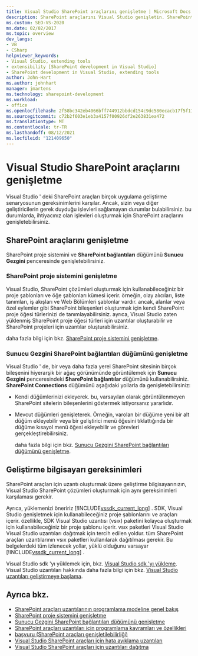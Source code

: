 ```yaml
---
title: Visual Studio SharePoint araçlarını genişletme | Microsoft Docs
description: SharePoint araçlarını Visual Studio genişletin. SharePoint proje sistemini genişletin. Sunucu Gezgini SharePoint bağlantıları düğümünü genişletin.
ms.custom: SEO-VS-2020
ms.date: 02/02/2017
ms.topic: overview
dev_langs:
- VB
- CSharp
helpviewer_keywords:
- Visual Studio, extending tools
- extensibility [SharePoint development in Visual Studio]
- SharePoint development in Visual Studio, extending tools
author: John-Hart
ms.author: johnhart
manager: jmartens
ms.technology: sharepoint-development
ms.workload:
- office
ms.openlocfilehash: 2f58bc342eb4066bff744912bbdcd154c9dc580ecacb17f5f1117acc91a1cb62
ms.sourcegitcommit: c72b2f603e1eb3a4157f00926df2e263831ea472
ms.translationtype: MT
ms.contentlocale: tr-TR
ms.lasthandoff: 08/12/2021
ms.locfileid: "121409650"
---
```

# <a name="extend-the-sharepoint-tools-in-visual-studio"></a>Visual Studio SharePoint araçlarını genişletme
  Visual Studio ' deki SharePoint araçları birçok uygulama geliştirme senaryosunun gereksinimlerini karşılar. Ancak, sizin veya diğer geliştiricilerin gerek duyduğu işlevleri sağlamayan durumlar bulabilirsiniz. bu durumlarda, ihtiyacınız olan işlevleri oluşturmak için SharePoint araçlarını genişletebilirsiniz.

## <a name="how-to-extend-the-sharepoint-tools"></a>SharePoint araçlarını genişletme
 SharePoint proje sistemini ve **SharePoint bağlantıları** düğümünü **Sunucu Gezgini** penceresinde genişletebilirsiniz.

### <a name="extend-the-sharepoint-project-system"></a>SharePoint proje sistemini genişletme
 Visual Studio, SharePoint çözümleri oluşturmak için kullanabileceğiniz bir proje şablonları ve öğe şablonları kümesi içerir. örneğin, olay alıcıları, liste tanımları, iş akışları ve Web Bölümleri şablonlar vardır. ancak, alanlar veya özel eylemler gibi SharePoint bileşenleri oluşturmak için kendi SharePoint proje öğesi türlerinizi de tanımlayabilirsiniz. ayrıca, Visual Studio zaten yüklenmiş SharePoint proje öğesi türleri için uzantılar oluşturabilir ve SharePoint projeleri için uzantılar oluşturabilirsiniz.

 daha fazla bilgi için bkz. [SharePoint proje sistemini genişletme](../sharepoint/extending-the-sharepoint-project-system.md).

### <a name="extend-the-sharepoint-connections-node-in-server-explorer"></a>Sunucu Gezgini SharePoint bağlantıları düğümünü genişletme
 Visual Studio ' de, bir veya daha fazla yerel SharePoint sitesinin birçok bileşenini hiyerarşik bir ağaç görünümünde görüntülemek için **Sunucu Gezgini** penceresindeki **SharePoint bağlantılar** düğümünü kullanabilirsiniz. **SharePoint Connections** düğümünü aşağıdaki yollarla da genişletebilirsiniz:

- Kendi düğümlerinizi ekleyerek. bu, varsayılan olarak görüntülenmeyen SharePoint sitelerin bileşenlerini göstermek istiyorsanız yararlıdır.

- Mevcut düğümleri genişleterek. Örneğin, varolan bir düğüme yeni bir alt düğüm ekleyebilir veya bir geliştirici menü öğesini tıklattığında bir düğüme kısayol menü öğesi ekleyebilir ve görevleri gerçekleştirebilirsiniz.

  daha fazla bilgi için bkz. [Sunucu Gezgini SharePoint bağlantıları düğümünü genişletme](../sharepoint/extending-the-sharepoint-connections-node-in-server-explorer.md).

## <a name="development-computer-requirements"></a>Geliştirme bilgisayarı gereksinimleri
 SharePoint araçları için uzantı oluşturmak üzere geliştirme bilgisayarınızın, Visual Studio SharePoint çözümleri oluşturmak için aynı gereksinimleri karşılaması gerekir.

 Ayrıca, yüklemenizi öneririz [!INCLUDE[vssdk_current_long](../sharepoint/includes/vssdk-current-long-md.md)] . SDK, Visual Studio genişletmek için kullanabileceğiniz proje şablonlarını ve araçları içerir. özellikle, SDK Visual Studio uzantısı (vsıx) paketini kolayca oluşturmak için kullanabileceğiniz bir proje şablonu içerir. vsıx paketleri Visual Studio Visual Studio uzantıları dağıtmak için tercih edilen yoldur. tüm SharePoint araçları uzantılarının vsıx paketleri kullanılarak dağıtılması gerekir. Bu belgelerdeki tüm izlenecek yollar, yüklü olduğunu varsayar [!INCLUDE[vssdk_current_long](../sharepoint/includes/vssdk-current-long-md.md)] .

 Visual Studio sdk 'yı yüklemek için, bkz. [Visual Studio sdk 'yı yükleme](../extensibility/installing-the-visual-studio-sdk.md). Visual Studio uzantıları hakkında daha fazla bilgi için bkz. [Visual Studio uzantıları geliştirmeye başlama](../extensibility/starting-to-develop-visual-studio-extensions.md).

## <a name="see-also"></a>Ayrıca bkz.

- [SharePoint araçları uzantılarının programlama modeline genel bakış](../sharepoint/overview-of-the-programming-model-of-sharepoint-tools-extensions.md)
- [SharePoint proje sistemini genişletme](../sharepoint/extending-the-sharepoint-project-system.md)
- [Sunucu Gezgini SharePoint bağlantıları düğümünü genişletme](../sharepoint/extending-the-sharepoint-connections-node-in-server-explorer.md)
- [SharePoint araçları uzantıları için programlama kavramları ve özellikleri](../sharepoint/programming-concepts-and-features-for-sharepoint-tools-extensions.md)
- [başvuru &#40;SharePoint araçları genişletilebilirliği&#41;](../sharepoint/reference-sharepoint-tools-extensibility.md)
- [Visual Studio SharePoint araçları için hata ayıklama uzantıları](../sharepoint/debugging-extensions-for-the-sharepoint-tools-in-visual-studio.md)
- [Visual Studio SharePoint araçları için uzantıları dağıtma](../sharepoint/deploying-extensions-for-the-sharepoint-tools-in-visual-studio.md)